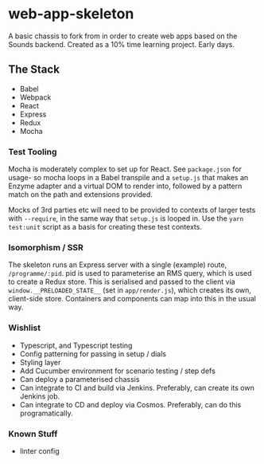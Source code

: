 # web-app-skeleton

A basic chassis to fork from in order to create web apps based on the Sounds backend. Created as a 10% time learning project. Early days.

## The Stack
- Babel
- Webpack
- React
- Express
- Redux
- Mocha

### Test Tooling

Mocha is moderately complex to set up for React. See `package.json` for usage- so mocha loops in a Babel transpile and a `setup.js` that makes an Enzyme adapter and a virtual DOM to render into, followed by a pattern match on the path and extensions provided. 

Mocks of 3rd parties etc will need to be provided to contexts of larger tests with `--require`, in the same way that `setup.js` is looped in. Use the `yarn test:unit` script as a basis for creating these test contexts.

### Isomorphism / SSR

The skeleton runs an Express server with a single (example) route, `/programme/:pid`. pid is used to parameterise an RMS query, which is used to create a Redux store. This is serialised and passed to the client via `window.__PRELOADED_STATE__` (set in `app/render.js`), which creates its own, client-side store. Containers and components can map into this in the usual way. 

### Wishlist

- Typescript, and Typescript testing
- Config patterning for passing in setup / dials
- Styling layer
- Add Cucumber environment for scenario testing / step defs
- Can deploy a parameterised chassis
- Can integrate to CI and build via Jenkins. Preferably, can create its own Jenkins job.
- Can integrate to CD and deploy via Cosmos. Preferably, can do this programatically.

### Known Stuff

- linter config
